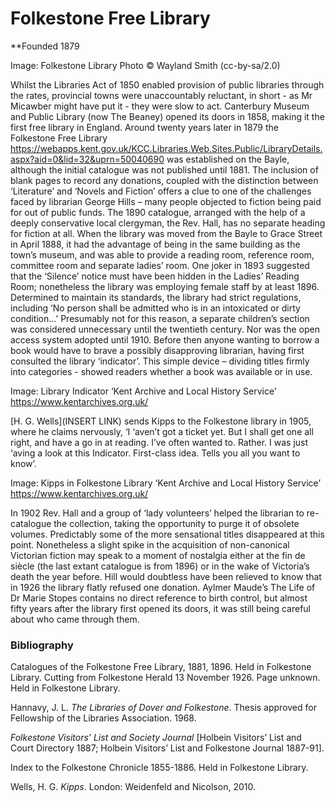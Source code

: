 # Folkestone Free Library

**Founded 1879

Image: Folkestone Library
Photo © Wayland Smith (cc-by-sa/2.0)

Whilst the Libraries Act of 1850 enabled provision of public libraries through the rates, provincial towns were unaccountably reluctant, in short -  as Mr Micawber might have put it - they were slow to act. Canterbury Museum and Public Library (now The Beaney) opened its doors in 1858, making it the first free library in England.
Around twenty years later in 1879 the Folkestone Free Library https://webapps.kent.gov.uk/KCC.Libraries.Web.Sites.Public/LibraryDetails.aspx?aid=0&lid=32&uprn=50040690 was established on the Bayle,  although the initial catalogue was not published until 1881. The inclusion of blank pages to record any donations, coupled with the distinction between ‘Literature’ and ‘Novels and Fiction’ offers a clue to one of the challenges faced by librarian George Hills – many people objected to fiction being paid for out of public funds. The 1890 catalogue, arranged with the help of a deeply conservative local clergyman, the Rev. Hall, has no separate heading for fiction at all. 
When the library was moved from the Bayle to Grace Street in April 1888, it had the advantage of being in the same building as the town’s museum, and was able to provide a reading room, reference room, committee room and separate ladies’ room. One joker in 1893 suggested that the ‘Silence’ notice must have been hidden in the Ladies’ Reading Room;  nonetheless the library was employing female staff by at least 1896.  
Determined to maintain its standards, the library had strict regulations, including ‘No person shall be admitted who is in an intoxicated or dirty condition…’  Presumably not for this reason, a separate children’s section was considered unnecessary until the twentieth century. 
Nor was the open access system adopted until 1910. Before then anyone wanting to borrow a book would have to brave a possibly disapproving librarian, having first consulted the library ‘indicator’. This simple device – dividing titles firmly into categories - showed readers whether a book was available or in use. 

Image: Library Indicator ‘Kent Archive and Local History Service’ https://www.kentarchives.org.uk/

[H. G. Wells](INSERT LINK) sends Kipps to the Folkestone library in 1905, where he claims nervously, ‘I ‘aven’t got a ticket yet. But I shall get one all right, and have a go in at reading. I’ve often wanted to. Rather. I was just ‘aving a look at this Indicator. First-class idea. Tells you all you want to know’. 

Image: Kipps in Folkestone Library ‘Kent Archive and Local History Service’ https://www.kentarchives.org.uk/

In 1902 Rev. Hall and a group of ‘lady volunteers’ helped the librarian to re-catalogue the collection, taking the opportunity to purge it of obsolete volumes. Predictably some of the more sensational titles disappeared at this point. Nonetheless a slight spike in the acquisition of non-canonical Victorian fiction may speak to a moment of nostalgia either at the fin de siècle (the last extant catalogue is from 1896) or in the wake of Victoria’s death the year before. 
Hill would doubtless have been relieved to know that in 1926 the library flatly refused one donation. Aylmer Maude’s The Life of Dr Marie Stopes contains no direct reference to birth control, but almost fifty years after the library first opened its doors, it was still being careful about who came through them. 

### Bibliography
Catalogues of the Folkestone Free Library, 1881, 1896. Held in Folkestone Library.
Cutting from Folkestone Herald 13 November 1926. Page unknown. Held in Folkestone 
  Library.

Hannavy, J. L. _The Libraries of Dover and Folkestone_. Thesis approved for 
  Fellowship of the Libraries Association. 1968.

_Folkestone Visitors’ List and Society Journal_ [Holbein Visitors’ List and Court Directory 1887; 
  Holbein Visitors’ List and Folkestone Journal 1887-91].

Index to the Folkestone Chronicle 1855-1886. Held in Folkestone Library.

Wells, H. G. _Kipps_. London: Weidenfeld and Nicolson, 2010.


